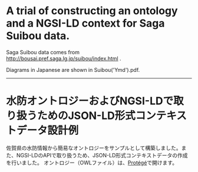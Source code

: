 # A trial of constructing an ontology and a NGSI-LD context for Saga Suibou data.
Saga Suibou data comes from http://bousai.pref.saga.lg.jp/suibou/index.html .

Diagrams in Japanese are shown in Suibou('Ymd').pdf.


-----

# 水防オントロジーおよびNGSI-LDで取り扱うためのJSON-LD形式コンテキストデータ設計例
佐賀県の水防情報から簡易なオントロジーをサンプルとして構築しました。また、NGSI-LDのAPIで取り扱うため、JSON-LD形式コンテキストデータの作成を行いました。
オントロジー（OWLファイル）は、[Protégé](https://protege.stanford.edu)で開けます。

